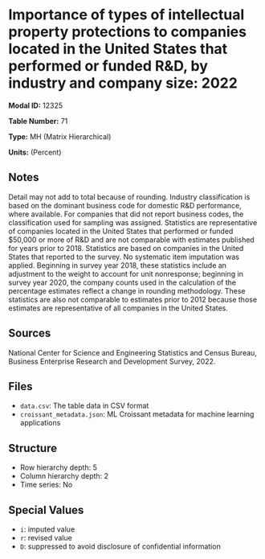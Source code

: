 # Importance of types of intellectual property protections to companies located in the United States that performed or funded R&D, by industry and company size: 2022

**Modal ID:** 12325

**Table Number:** 71

**Type:** MH (Matrix Hierarchical)

**Units:** (Percent)

## Notes

Detail may not add to total because of rounding. Industry classification is based on the dominant business code for domestic R&D performance, where available. For companies that did not report business codes, the classification used for sampling was assigned. Statistics are representative of companies located in the United States that performed or funded $50,000 or more of R&D and are not comparable with estimates published for years prior to 2018. Statistics are based on companies in the United States that reported to the survey. No systematic item imputation was applied. Beginning in survey year 2018, these statistics include an adjustment to the weight to account for unit nonresponse; beginning in survey year 2020, the company counts used in the calculation of the percentage estimates reflect a change in rounding methodology. These statistics are also not comparable to estimates prior to 2012 because those estimates are representative of all companies in the United States.

## Sources

National Center for Science and Engineering Statistics and Census Bureau, Business Enterprise Research and Development Survey, 2022.

## Files

- `data.csv`: The table data in CSV format
- `croissant_metadata.json`: ML Croissant metadata for machine learning applications

## Structure

- Row hierarchy depth: 5
- Column hierarchy depth: 2
- Time series: No

## Special Values

- `i`: imputed value
- `r`: revised value
- `D`: suppressed to avoid disclosure of confidential information
